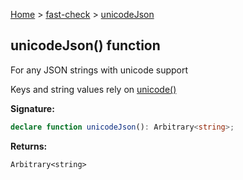 [Home](/) &gt; [fast-check](../fast-check.md) &gt; [unicodeJson](unicodeJson_1.md)

## unicodeJson() function

For any JSON strings with unicode support

Keys and string values rely on [unicode()](unicode_1.md)

<b>Signature:</b>

```typescript
declare function unicodeJson(): Arbitrary<string>;
```
<b>Returns:</b>

`Arbitrary<string>`

